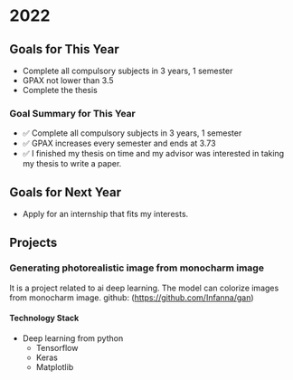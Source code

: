 # 2022

## Goals for This Year

* Complete all compulsory subjects in 3 years, 1 semester
* GPAX not lower than 3.5
* Complete the thesis

### Goal Summary for This Year

* ✅ Complete all compulsory subjects in 3 years, 1 semester
* ✅ GPAX increases every semester and ends at 3.73
* ✅ I finished my thesis on time and my advisor was interested in taking my thesis to write a paper.

## Goals for Next Year

* Apply for an internship that fits my interests.

## Projects

### Generating photorealistic image from monocharm image

It is a project related to ai deep learning. The model can colorize images from monocharm image.
github: (https://github.com/Infanna/gan)

#### Technology Stack

* Deep learning from python
  * Tensorflow
  * Keras
  * Matplotlib